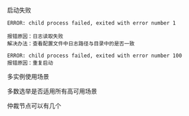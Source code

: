 启动失败

```mysql
ERROR: child process failed, exited with error number 1

报错原因：日志读取失败
解决办法：查看配置文件中日志路径与目录中的是否一致

ERROR: child process failed, exited with error number 100
报错原因：重复启动
```





多实例使用场景

多数选举是否适用所有高可用场景 

仲裁节点可以有几个

